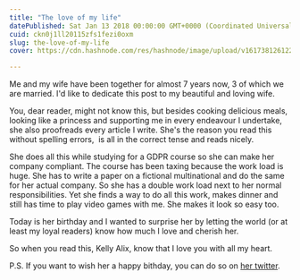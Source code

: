 ```yaml
---
title: "The love of my life"
datePublished: Sat Jan 13 2018 00:00:00 GMT+0000 (Coordinated Universal Time)
cuid: ckn0j1ll20115zfs1fezi0oxm
slug: the-love-of-my-life
cover: https://cdn.hashnode.com/res/hashnode/image/upload/v1617381261228/cXgVolwCu.jpeg

---
```



Me and my wife have been together for almost 7 years now, 3 of which we are married. I'd like to dedicate this post to my beautiful and loving wife.

You, dear reader, might not know this, but besides cooking delicious meals, looking like a princess and supporting me in every endeavour I undertake, she also proofreads every article I write. She's the reason you read this without spelling errors,  is all in the correct tense and reads nicely.

She does all this while studying for a GDPR course so she can make her company compliant. The course has been taxing because the work load is huge. She has to write a paper on a fictional multinational and do the same for her actual company. So she has a double work load next to her normal responsibilities. Yet she finds a way to do all this work, makes dinner and still has time to play video games with me. She makes it look so easy too.

Today is her birthday and I wanted to surprise her by letting the world (or at least my loyal readers) know how much I love and cherish her.

So when you read this, Kelly Alix, know that I love you with all my heart.

P.S. If you want to wish her a happy bithday, you can do so on [her twitter](https://twitter.com/KellyAlix).
